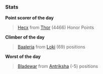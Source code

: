 

### Stats

**Point scorer of the day**
>[Hecx](/#/character/Thor/1289690) from [Thor](/#/ranking/Thor)  (4466) Honor Points


**Climber of the day**
>[Baaleria](/#/character/Loki/152246) from [Loki](/#/ranking/Loki)  (69) positions


**Worst of the day**
>[Bladewar](/#/character/Antriksha/503963) from [Antriksha](/#/ranking/Antriksha)  (-5) positions


